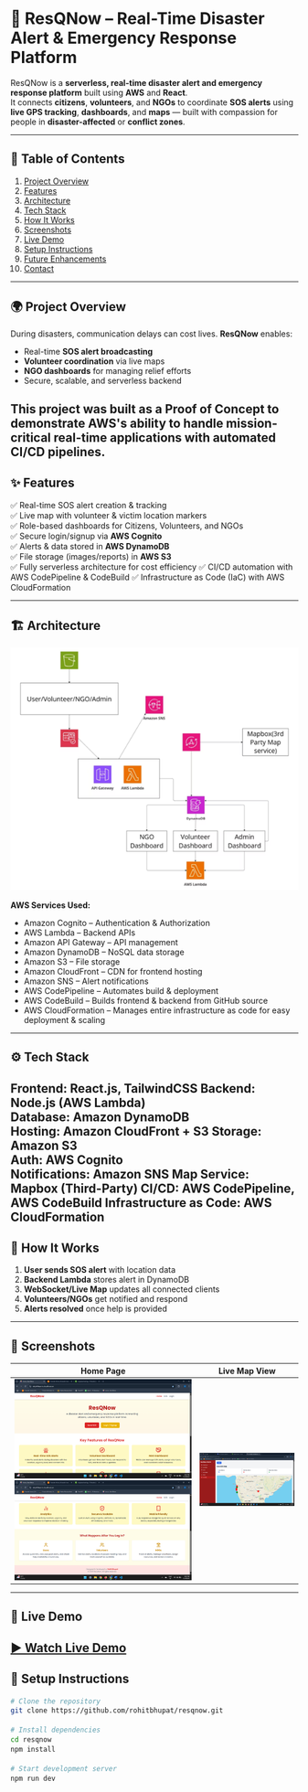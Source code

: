 # 🚨 ResQNow – Real-Time Disaster Alert & Emergency Response Platform

ResQNow is a **serverless, real-time disaster alert and emergency response platform** built using **AWS** and **React**.  
It connects **citizens**, **volunteers**, and **NGOs** to coordinate **SOS alerts** using **live GPS tracking**, **dashboards**, and **maps** — built with compassion for people in **disaster-affected** or **conflict zones**.

---

## 📌 Table of Contents
1. [Project Overview](#-project-overview)
2. [Features](#-features)
3. [Architecture](#-architecture)
4. [Tech Stack](#-tech-stack)
5. [How It Works](#-how-it-works)
6. [Screenshots](#-screenshots)
7. [Live Demo](#-live-demo)
8. [Setup Instructions](#-setup-instructions)
9. [Future Enhancements](#-future-enhancements)
10. [Contact](#-contact)

---

## 🌍 Project Overview
During disasters, communication delays can cost lives. **ResQNow** enables:
- Real-time **SOS alert broadcasting**
- **Volunteer coordination** via live maps
- **NGO dashboards** for managing relief efforts
- Secure, scalable, and serverless backend

This project was built as a Proof of Concept to demonstrate AWS's ability to handle mission-critical real-time applications with automated CI/CD pipelines.
---

## ✨ Features
✅ Real-time SOS alert creation & tracking  
✅ Live map with volunteer & victim location markers  
✅ Role-based dashboards for Citizens, Volunteers, and NGOs  
✅ Secure login/signup via **AWS Cognito**  
✅ Alerts & data stored in **AWS DynamoDB**  
✅ File storage (images/reports) in **AWS S3**  
✅ Fully serverless architecture for cost efficiency
✅ CI/CD automation with AWS CodePipeline & CodeBuild
✅ Infrastructure as Code (IaC) with AWS CloudFormation

---

## 🏗 Architecture

![Architecture Diagram](./src/assets/architecture.png)  

**AWS Services Used:**
- Amazon Cognito – Authentication & Authorization
- AWS Lambda – Backend APIs
- Amazon API Gateway – API management
- Amazon DynamoDB – NoSQL data storage
- Amazon S3 – File storage
- Amazon CloudFront – CDN for frontend hosting
- Amazon SNS – Alert notifications
- AWS CodePipeline – Automates build & deployment
- AWS CodeBuild – Builds frontend & backend from GitHub source
- AWS CloudFormation – Manages entire infrastructure as code for easy deployment & scaling

---

## ⚙ Tech Stack
**Frontend:** React.js, TailwindCSS
**Backend:** Node.js (AWS Lambda)  
**Database:** Amazon DynamoDB  
**Hosting:** Amazon CloudFront + S3
**Storage:** Amazon S3  
**Auth:** AWS Cognito  
**Notifications:** Amazon SNS
**Map Service:** Mapbox (Third-Party)
**CI/CD:** AWS CodePipeline, AWS CodeBuild
**Infrastructure as Code:** AWS CloudFormation
---

## 🔄 How It Works
1. **User sends SOS alert** with location data
2. **Backend Lambda** stores alert in DynamoDB
3. **WebSocket/Live Map** updates all connected clients
4. **Volunteers/NGOs** get notified and respond
5. **Alerts resolved** once help is provided

---

## 📸 Screenshots

| Home Page | Live Map View |
|-----------|---------------|
| ![Home Screenshot 1](./src/assets/Home.png) ![Home Screenshot 2](./src/assets/Home2.png) | ![Map Screenshot 1](./src/assets/Map.png) | ![Map Screenshot 2](./src/assets/Map2.png)


---

## 🎥 Live Demo
[▶ Watch Live Demo](https://dx6y4f94wre1x.cloudfront.net/)  
---

## 🚀 Setup Instructions
```bash
# Clone the repository
git clone https://github.com/rohitbhupat/resqnow.git

# Install dependencies
cd resqnow
npm install

# Start development server
npm run dev
